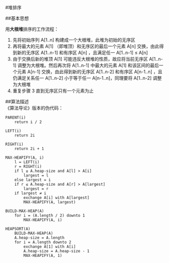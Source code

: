 #堆排序

##基本思想  
  
用**大根堆**排序的工作流程：

1. 先将初始序列 A[1..n] 构建成一个大根堆，此堆为初始的无序区
2. 再将最大的元素 A[1] （即堆顶）和无序区的最后一个元素 A[n] 交换，由此得到新的无序区 A[1..n-1] 和有序区 A[n] ，且满足任一 A[1..n-1] ≤ A[n]
3. 由于交换后新的堆顶 A[1] 可能违反大根堆的性质，故应将当前无序区 A[1..n-1] 调整为大根堆。然后再次将 A[1..n-1] 中最大的元素 A[1] 和该区间的最后一个元素 A[n-1] 交换，由此得到新的无序区 A[1..n-2] 和有序区 A[n-1..n] ，且仍满足关系任一 A[1..n-2] 小于等于任一 A[n-1..n]，同理要将 A[1..n-2] 调整为大根堆
4. 重复步骤 3 直到无序区只有一个元素为止

##算法描述  
《算法导论》版本的伪代码：  
```
PARENT(i)
	return i / 2

LEFT(i)
	return 2i

RIGHT(i)
	return 2i + 1

MAX-HEAPIFY(A, i)
	l = LEFT(i)
	r = RIGHT(i)
	if l ≤ A.heap-size and A[l] > A[i]
		largest = l
	else largest = i
	if r ≤ A.heap-size and A[r] > A[largest]
		largest = r
	if largest ≠ i
		exchange A[i] with A[largest]
		MAX-HEAPIFY(A, largest)

BUILD-MAX-HEAP(A)
	for i = (A.length / 2) downto 1
		MAX-HEAPIFY(A, i)

HEAPSORT(A)
	BUILD-MAX-HEAP(A)
	A.heap-size = A.length
	for i = A.length downto 2
		exchange A[1] with A[i]
		A.heap-size = A.heap-size - 1
		MAX-HEAPIFY(A, 1)
```	
